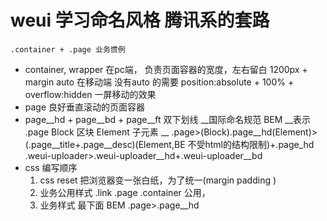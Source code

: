 # weui 学习命名风格  腾讯系的套路
    .container + .page 业务惯例

- container, wrapper
    在pc端， 负责页面容器的宽度，左右留白
    1200px + margin auto
    在移动端 没有auto 的需要
    position:absolute + 100% + overflow:hidden
    一屏移动的效果
- page 
    良好垂直滚动的页面容器 
- page__hd + page__bd + page__ft  双下划线
    __国际命名规范 BEM __表示 .page Block 区块
    Element 子元素 __
    .page>(Block).page__hd(Element)>(.page__title+.page__desc)(Element,BE 不受html的结构限制)+.page_hd
    .weui-uploader>.weui-uploader__hd+.weui-uploader__bd
- css 编写顺序
    1. css reset 把浏览器变一张白纸，为了统一(margin padding )
    2. 业务公用样式 .link .page .container 公用，
    3. 业务样式 最下面 BEM 
        .page>.page__hd 
